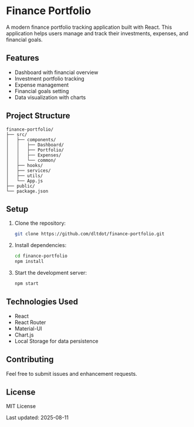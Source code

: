 # Finance Portfolio

A modern finance portfolio tracking application built with React. This application helps users manage and track their investments, expenses, and financial goals.

## Features

- Dashboard with financial overview
- Investment portfolio tracking
- Expense management
- Financial goals setting
- Data visualization with charts

## Project Structure

```
finance-portfolio/
├── src/
│   ├── components/
│   │   ├── Dashboard/
│   │   ├── Portfolio/
│   │   ├── Expenses/
│   │   └── common/
│   ├── hooks/
│   ├── services/
│   ├── utils/
│   └── App.js
├── public/
└── package.json
```

## Setup

1. Clone the repository:
   ```bash
   git clone https://github.com/dltdot/finance-portfolio.git
   ```

2. Install dependencies:
   ```bash
   cd finance-portfolio
   npm install
   ```

3. Start the development server:
   ```bash
   npm start
   ```

## Technologies Used

- React
- React Router
- Material-UI
- Chart.js
- Local Storage for data persistence

## Contributing

Feel free to submit issues and enhancement requests.

## License

MIT License

Last updated: 2025-08-11